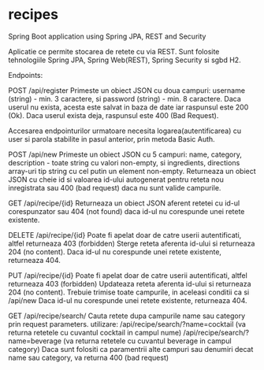 # recipes
Spring Boot application using Spring JPA, REST and Security

Aplicatie ce permite stocarea de retete cu via REST. Sunt folosite tehnologiile Spring JPA, Spring Web(REST), Spring Security si sgbd H2. 

Endpoints:

POST /api/register 
Primeste un obiect JSON cu doua campuri: username (string) - min. 3 caractere, si  password (string) - min. 8 caractere. 
Daca userul nu exista, acesta este salvat in baza de date iar raspunsul este 200 (Ok). 
Daca userul exista deja, raspunsul este 400 (Bad Request).

Accesarea endpointurilor urmatoare necesita logarea(autentificarea) cu user si parola stabilite in pasul anterior, prin metoda Basic Auth. 

POST /api/new
Primeste un obiect JSON cu 5 campuri: name, category, description - toate string cu valori non-empty,
si ingredients, directions array-uri tip string cu cel putin un element non-empty.
Returneaza un obiect JSON cu cheie id si valoarea id-ului autogenerat pentru reteta nou inregistrata
sau 400 (bad request) daca nu sunt valide campurile.

GET /api/recipe/{id}
Returneaza un obiect JSON aferent retetei cu id-ul corespunzator sau 404 (not found) daca id-ul nu corespunde unei retete existente. 

DELETE /api/recipe/{id}
Poate fi apelat doar de catre userii autentificati, altfel returneaza 403 (forbidden)
Sterge reteta aferenta id-ului si returneaza 204 (no content). 
Daca id-ul nu corespunde unei retete existente, returneaza 404. 

PUT /api/recipe/{id}
Poate fi apelat doar de catre userii autentificati, altfel returneaza 403 (forbidden)
Updateaza reteta aferenta id-ului si returneaza 204 (no content). Trebuie trimise toate campurile, in aceleasi conditii ca si /api/new
Daca id-ul nu corespunde unei retete existente, returneaza 404. 

GET /api/recipe/search/
Cauta retete dupa campurile name sau category prin request parameters. 
utilizare:
/api/recipe/search/?name=cocktail (va returna retetele cu cuvantul cocktail in campul nume)
/api/recipe/search/?name=beverage (va returna retetele cu cuvantul beverage in campul category)
Daca sunt folositi ca paramentrii alte campuri sau denumiri decat name sau category, va returna 400 (bad request)
